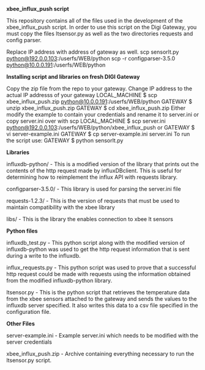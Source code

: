 **xbee_influx_push script**

This repository contains all of the files used in the development of the xbee_influx_push script. In order to use this script on the Digi Gateway, you must copy the files ltsensor.py as well as the two directories requests and config parser.

Replace IP address with address of gateway as well.
scp sensorlt.py python@192.0.0.103:/userfs/WEB/python
scp -r configparser-3.5.0 python@10.0.0.191:/userfs/WEB/python

**Installing script and libraries on fresh DIGI Gateway**

 Copy the zip file from the repo to your gateway. Change IP address to the actual IP addresss of your gateway
 LOCAL_MACHINE $ scp xbee_influx_push.zip python@10.0.0.191:/userfs/WEB/python
 GATEWAY $ unzip xbee_influx_push.zip
 GATEWAY $ cd xbee_influx_push.zip
 Either modify the example to contain your credentials and rename it to server.ini or copy server.ini over with scp
 LOCAL_MACHINE $ scp server.ini python@192.0.0.103:/userfs/WEB/python/xbee_influx_push
 or
 GATEWAY $ vi server-example.ini
 GATEWAY $ cp server-example.ini server.ini
 To run the script use:
 GATEWAY $ python sensorlt.py

**Libraries**

influxdb-python/ - This is a modified version of the library that prints out the contents of the http request made by influxDBclient. This is useful for determining how to reimplement the influx API with requests library.

configparser-3.5.0/ - This library is used for parsing the server.ini file

requests-1.2.3/ - This is the version of requests that must be used to maintain compatibility with the xbee library

libs/ - This is the library the enables connection to xbee lt sensors

**Python files**

influxdb_test.py - This python script along with the modified version of influxdb-python was used to get the http request information that is sent during a write to the influxdb.

influx_requests.py - This python script was used to prove that a successful http request could be made with requests using the information obtained from the modified influxdb-python library.

ltsensor.py - This is the python script that retrieves the temperature data from the xbee sensors attached to the gateway and sends the values to the influxdb server specified. It also writes this data to a csv file specified in the configuration file.

**Other Files**

server-example.ini - Example server.ini which needs to be modified with the server credentials

xbee_influx_push.zip - Archive containing everything necessary to run the ltsensor.py script.

##

